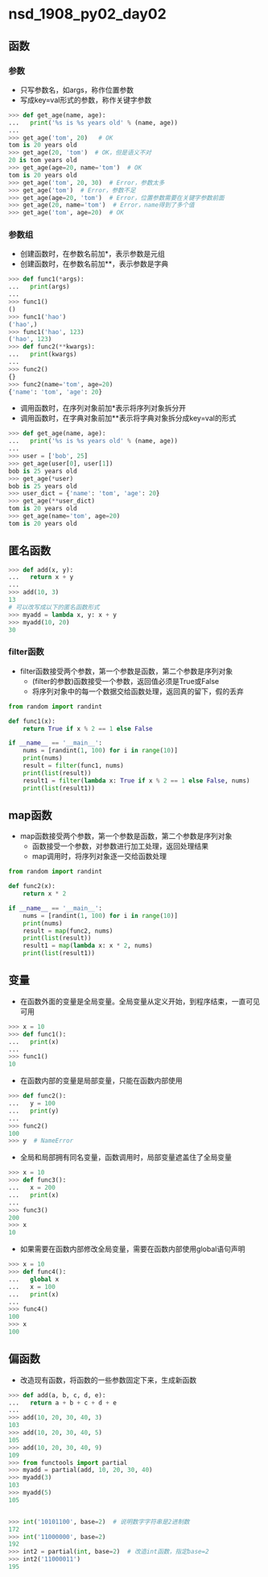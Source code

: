 # nsd_1908_py02_day02

## 函数

### 参数

- 只写参数名，如args，称作位置参数
- 写成key=val形式的参数，称作关键字参数

```python
>>> def get_age(name, age):
...   print('%s is %s years old' % (name, age))
... 
>>> get_age('tom', 20)   # OK
tom is 20 years old
>>> get_age(20, 'tom')  # OK，但是语义不对
20 is tom years old
>>> get_age(age=20, name='tom')  # OK
tom is 20 years old
>>> get_age('tom', 20, 30)  # Error，参数太多
>>> get_age('tom')  # Error，参数不足
>>> get_age(age=20, 'tom')  # Error，位置参数需要在关键字参数前面
>>> get_age(20, name='tom')  # Error，name得到了多个值
>>> get_age('tom', age=20)  # OK

```

### 参数组

- 创建函数时，在参数名前加\*，表示参数是元组
- 创建函数时，在参数名前加\*\*，表示参数是字典

```python
>>> def func1(*args):
...   print(args)
... 
>>> func1()
()
>>> func1('hao')
('hao',)
>>> func1('hao', 123)
('hao', 123)
>>> def func2(**kwargs):
...   print(kwargs)
... 
>>> func2()
{}
>>> func2(name='tom', age=20)
{'name': 'tom', 'age': 20}
```

- 调用函数时，在序列对象前加\*表示将序列对象拆分开
- 调用函数时，在字典对象前加\*\*表示将字典对象拆分成key=val的形式

```python
>>> def get_age(name, age):
...   print('%s is %s years old' % (name, age))
... 
>>> user = ['bob', 25]
>>> get_age(user[0], user[1])
bob is 25 years old
>>> get_age(*user)
bob is 25 years old
>>> user_dict = {'name': 'tom', 'age': 20}
>>> get_age(**user_dict)
tom is 20 years old
>>> get_age(name='tom', age=20)
tom is 20 years old

```

## 匿名函数

```python
>>> def add(x, y):
...   return x + y
... 
>>> add(10, 3)
13
# 可以改写成以下的匿名函数形式
>>> myadd = lambda x, y: x + y
>>> myadd(10, 20)
30

```

### filter函数

- filter函数接受两个参数，第一个参数是函数，第二个参数是序列对象
  - (filter的参数)函数接受一个参数，返回值必须是True或False
  - 将序列对象中的每一个数据交给函数处理，返回真的留下，假的丢弃

```python
from random import randint

def func1(x):
    return True if x % 2 == 1 else False

if __name__ == '__main__':
    nums = [randint(1, 100) for i in range(10)]
    print(nums)
    result = filter(func1, nums)
    print(list(result))
    result1 = filter(lambda x: True if x % 2 == 1 else False, nums)
    print(list(result1))
```

## map函数

- map函数接受两个参数，第一个参数是函数，第二个参数是序列对象
  - 函数接受一个参数，对参数进行加工处理，返回处理结果
  - map调用时，将序列对象逐一交给函数处理

```python
from random import randint

def func2(x):
    return x * 2

if __name__ == '__main__':
    nums = [randint(1, 100) for i in range(10)]
    print(nums)
    result = map(func2, nums)
    print(list(result))
    result1 = map(lambda x: x * 2, nums)
    print(list(result1))
```

## 变量

- 在函数外面的变量是全局变量。全局变量从定义开始，到程序结束，一直可见可用

```python
>>> x = 10
>>> def func1():
...   print(x)
... 
>>> func1()
10
```

- 在函数内部的变量是局部变量，只能在函数内部使用

```python
>>> def func2():
...   y = 100
...   print(y)
... 
>>> func2()
100
>>> y  # NameError
```

- 全局和局部拥有同名变量，函数调用时，局部变量遮盖住了全局变量

```python
>>> x = 10
>>> def func3():
...   x = 200
...   print(x)
... 
>>> func3()
200
>>> x
10
```

- 如果需要在函数内部修改全局变量，需要在函数内部使用global语句声明

```python
>>> x = 10
>>> def func4():
...   global x
...   x = 100
...   print(x)
... 
>>> func4()
100
>>> x
100
```

## 偏函数

- 改造现有函数，将函数的一些参数固定下来，生成新函数

```python
>>> def add(a, b, c, d, e):
...   return a + b + c + d + e
... 
>>> add(10, 20, 30, 40, 3)
103
>>> add(10, 20, 30, 40, 5)
105
>>> add(10, 20, 30, 40, 9)
109
>>> from functools import partial
>>> myadd = partial(add, 10, 20, 30, 40)
>>> myadd(3)
103
>>> myadd(5)
105


>>> int('10101100', base=2)  # 说明数字字符串是2进制数
172
>>> int('11000000', base=2)
192
>>> int2 = partial(int, base=2)  # 改造int函数，指定base=2
>>> int2('11000011')
195

```











